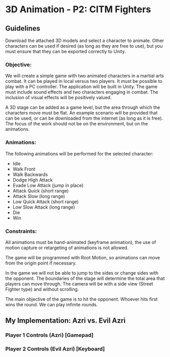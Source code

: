 # 3D Animation - P2: CITM Fighters
## Guidelines

Download the attached 3D models and select a character to animate. Other characters can be used if desired (as long as they are free to use), 
but you must ensure that they can be exported correctly to Unity.

### Objective:

We will create a simple game with two animated characters in a martial arts combat. It can be played in local versus two players. It must be possible to play with a PC controller. 
The application will be built in Unity. The game must include sound effects and two characters engaging in combat. The inclusion of visual effects will be positively valued.

A 3D stage can be added as a game level, but the area through which the characters move must be flat. An example scenario will be provided that can be used, 
or can be downloaded from the internet (as long as it is free). The focus of the work should not be on the environment, but on the animations.

### Animations:

The following animations will be performed for the selected character:

* Idle
* Walk Front
* Walk Backwards
* Dodge High Attack
* Evade Low Attack (jump in place)
* Attack Quick (short range)
* Attack Slow (long range)
* Low Quick Attack (short range)
* Low Slow Attack (long range)
* Die
* Win

### Constraints:

All animations must be hand-animated (keyframe animation), the use of motion capture or retargeting of animations is not allowed.

The game will be programmed with Root Motion, so animations can move from the origin point if necessary.

In the game we will not be able to jump to the sides or change sides with the opponent. The boundaries of the stage will determine the total area that players can move through. The camera will be with a side view (Street Fighter type) and without scrolling.

The main objective of the game is to hit the opponent. Whoever hits first wins the round. We can play infinite rounds.

## My Implementation: Azri vs. Evil Azri

### Player 1 Controls (Azri) [Gamepad]

### Player 2 Controls (Evil Azri) [Keyboard]
